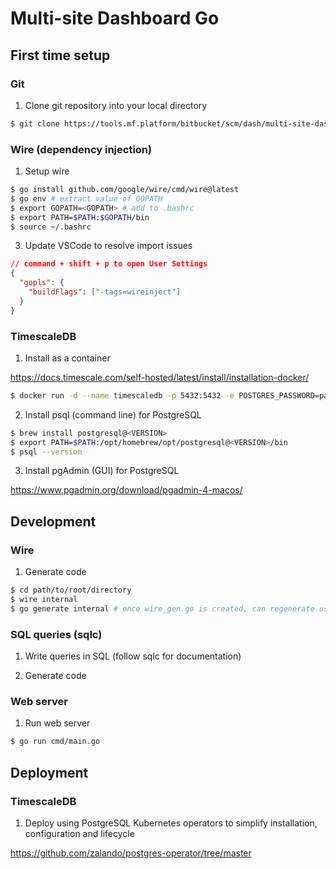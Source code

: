 # Multi-site Dashboard Go

## First time setup

### Git

1. Clone git repository into your local directory

```sh
$ git clone https://tools.mf.platform/bitbucket/scm/dash/multi-site-dashboard-go.git
```

### Wire (dependency injection)

1. Setup wire

```sh
$ go install github.com/google/wire/cmd/wire@latest
$ go env # extract value of GOPATH
$ export GOPATH=<GOPATH> # add to .bashrc
$ export PATH=$PATH:$GOPATH/bin
$ source ~/.bashrc
```

3. Update VSCode to resolve import issues

```json
// command + shift + p to open User Settings
{
  "gopls": {
    "buildFlags": ["-tags=wireinject"]
  }
}
```

### TimescaleDB

1. Install as a container

https://docs.timescale.com/self-hosted/latest/install/installation-docker/

```sh
$ docker run -d --name timescaledb -p 5432:5432 -e POSTGRES_PASSWORD=password timescale/timescaledb-ha:pg16
```

2. Install psql (command line) for PostgreSQL

```sh
$ brew install postgresql@<VERSION>
$ export PATH=$PATH:/opt/homebrew/opt/postgresql@<VERSION>/bin
$ psql --version
```

3. Install pgAdmin (GUI) for PostgreSQL

https://www.pgadmin.org/download/pgadmin-4-macos/

## Development

### Wire

1. Generate code

```sh
$ cd path/to/root/directory
$ wire internal
$ go generate internal # once wire_gen.go is created, can regenerate using this
```

### SQL queries (sqlc)

1. Write queries in SQL (follow sqlc for documentation)

2. Generate code

### Web server

1. Run web server

```sh
$ go run cmd/main.go
```

## Deployment

### TimescaleDB

1. Deploy using PostgreSQL Kubernetes operators to simplify installation, configuration and lifecycle

https://github.com/zalando/postgres-operator/tree/master
